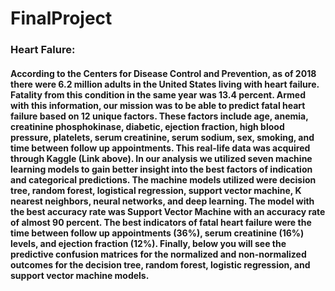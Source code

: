 # FinalProject


### Heart Falure:
#### According to the Centers for Disease Control and Prevention, as of 2018 there were 6.2 million adults in the United States living with heart failure. Fatality from this condition in the same year was 13.4 percent. Armed with this information, our mission was to be able to predict fatal heart failure based on 12 unique factors. These factors include age, anemia, creatinine phosphokinase, diabetic, ejection fraction, high blood pressure, platelets, serum creatinine, serum sodium, sex, smoking, and time between follow up appointments. This real-life data was acquired through Kaggle (Link above). In our analysis we utilized seven machine learning models to gain better insight into the best factors of indication and categorical predictions. The machine models utilized were decision tree, random forest, logistical regression, support vector machine, K nearest neighbors, neural networks, and deep learning. The model with the best accuracy rate was Support Vector Machine with an accuracy rate of almost 90 percent. The best indicators of fatal heart failure were the time between follow up appointments (36%), serum creatinine (16%) levels, and ejection fraction (12%). Finally, below you will see the predictive confusion matrices for the normalized and non-normalized outcomes for the decision tree, random forest, logistic regression, and support vector machine models.  
